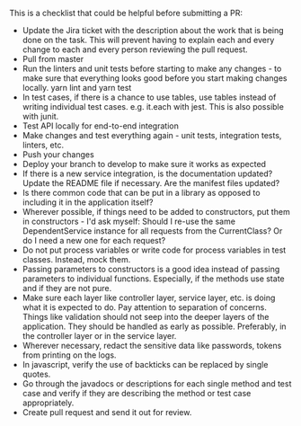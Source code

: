 This is a checklist that could be helpful before submitting a PR:
*	Update the Jira ticket with the description about the work that is being done on the task. This will prevent having to explain each and every change to each and every person reviewing the pull request.
*	Pull from master
*	Run the linters and unit tests before starting to make any changes - to make sure that everything looks good before you start making changes locally. yarn lint and yarn test
*	In test cases, if there is a chance to use tables, use tables instead of writing individual test cases. e.g. it.each with jest. This is also possible with junit.
*	Test API locally for end-to-end integration
*  Make changes and test everything again - unit tests, integration tests, linters, etc.
*	Push your changes
*	Deploy your branch to develop to make sure it works as expected
*	If there is a new service integration, is the documentation updated? Update the README file if necessary. Are the manifest files updated?
*	Is there common code that can be put in a library as opposed to including it in the application itself?
*	Wherever possible, if things need to be added to constructors, put them in constructors - I'd ask myself: Should I re-use the same DependentService instance for all requests from the CurrentClass? Or do I need a new one for each request?
*	Do not put process variables or write code for process variables in test classes. Instead, mock them.
*	Passing parameters to constructors is a good idea instead of passing parameters to individual functions. Especially, if the methods use state and if they are not pure.
*  Make sure each layer like controller layer, service layer, etc. is doing what it is expected to do. Pay attention to separation of concerns. Things like validation should not seep into the deeper layers of the application. They should be handled as early as possible. Preferably, in the controller layer or in the service layer.
*	Wherever necessary, redact the sensitive data like passwords, tokens from printing on the logs.
*	In javascript, verify the use of backticks can be replaced by single quotes.
*	Go through the javadocs or descriptions for each single method and test case and verify if they are describing the method or test case appropriately.
*	Create pull request and send it out for review.
